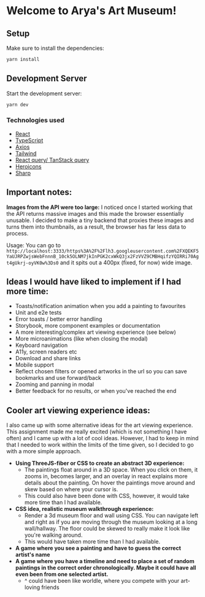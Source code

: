 # Welcome to Arya's Art Museum!

## Setup
Make sure to install the dependencies:

```bash
yarn install
```

## Development Server

Start the development server:

```bash
yarn dev
```


### Technologies used
- [React](https://reactjs.org/)
- [TypeScript](https://www.typescriptlang.org/)
- [Axios](https://axios-http.com/)
- [Tailwind](https://tailwindcss.com/)
- [React query/ TanStack query](https://tanstack.com/query/latest/docs/react/overview)
- [Heroicons](https://heroicons.com/)
- [Sharp](https://github.com/lovell/sharp)

## Important notes:
**Images from the API were too large:**
I noticed once I started working that the API returns massive images and this made the browser essentially unusable. I decided to make a tiny backend that proxies these images and turns them into thumbnails, as a result, the browser has far less data to process. 

Usage: You can go to `http://localhost:3333/https%3A%2F%2Flh3.googleusercontent.com%2FXQEKF5YaUJRPZwjsWebFnnnB_10ck5OLNM7jkInPGK2cxWkQ3jx2FzVVZ9CMBHqifzYQIRRi70Agt4gUkrj-oyVK0w%3Ds0` and it spits out a 400px (fixed, for now) wide image.

## Ideas I would have liked to implement if I had more time:
- Toasts/notification animation when you add a painting to favourites
- Unit and e2e tests
- Error toasts / better error handling
- Storybook, more component examples or documentation
- A more interesting/complex art viewing experience (see below)
- More microanimations (like when closing the modal)
- Keyboard navigation
- A11y, screen readers etc
- Download and share links
- Mobile support
- Reflect chosen filters or opened artworks in the url so you can save bookmarks and use forward/back
- Zooming and panning in modal
- Better feedback for no results, or when you've reached the end

## Cooler art viewing experience ideas:
I also came up with some alternative ideas for the art viewing experience. This assignment made me really excited (which is not something I have often) and I came up with a lot of cool ideas. However, I had to keep in mind that I needed to work within the limits of the time given, so I decided to go with a more simple approach.
- **Using ThreeJS-fiber or CSS to create an abstract 3D experience:**
    - The paintings float around in a 3D space. When you click on them, it zooms in, becomes larger, and an overlay in react explains more details about the painting. On hover the paintings move around and skew based on where your cursor is.
    - This could also have been done with CSS, however, it would take more time than I had available.
- **CSS idea, realistic museum walkthrough experience:**
    - Render a 3d museum floor and wall using CSS. You can navigate left and right as if you are moving through the museum looking at a long wall/hallway. The floor could be skewed to really make it look like you're walking around.
    - This would have taken more time than I had available.
- **A game where you see a painting and have to guess the correct artist's name**
- **A game where you have a timeline and need to place a set of random paintings in the correct order chronologically. Maybe it could have all even been from one selected artist.**
  - ^ could have been like worldle, where you compete with your art-loving friends
